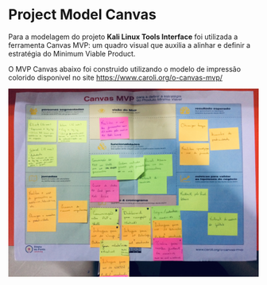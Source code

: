 # Project Model Canvas

Para a modelagem do projeto <b>Kali Linux Tools Interface</b> foi utilizada a ferramenta Canvas MVP: um quadro visual que auxilia a alinhar e definir a estratégia do Minimum Viable Product.

O MVP Canvas abaixo foi construido utilizando o modelo de impressão colorido disponivel no site <a href="https://www.caroli.org/o-canvas-mvp/">https://www.caroli.org/o-canvas-mvp/</a>

<p align="center">
	<img src="assets/images/mvp-canvas.jpg">
</p>
